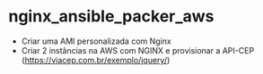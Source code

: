 # nginx_ansible_packer_aws

* Criar uma AMI personalizada com Nginx
* Criar 2 instâncias na AWS com NGINX e provisionar a API-CEP (https://viacep.com.br/exemplo/jquery/)
